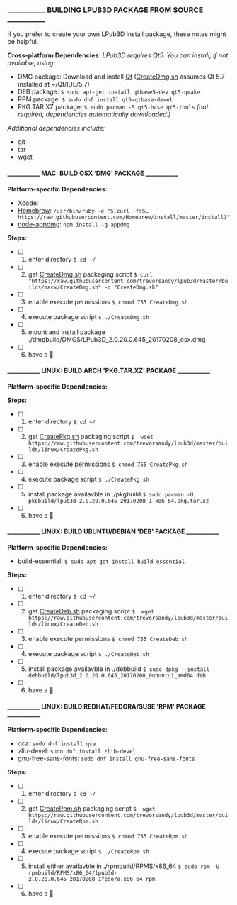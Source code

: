 ### ___________ BUILDING LPUB3D PACKAGE FROM SOURCE ___________

If you prefer to create your own LPub3D install package, these notes might be helpful.

**Cross-platform Dependencies:** *LPub3D requires Qt5. You can install, if not available, using:*
* DMG package: 		Download and install [Qt][qtwebsite] ([CreateDmg.sh][createdmg] assumes Qt 5.7 installed at ~/Qt/IDE/5.7)
* DEB package: 		`$ sudo apt-get install qtbase5-dev qt5-qmake`
* RPM package: 		`$ sudo dnf install qt5-qtbase-devel`
* PKG.TAR.XZ package: 	`$ sudo pacman -S qt5-base qt5-tools` *(not required, dependencies automatically downloaded.)*

*Additional dependencies include:*
* git
* tar
* wget

#### ___________ MAC: BUILD OSX ‘DMG’ PACKAGE ___________

**Platform-specific Dependencies:**
*  [Xcode][xcode]:
*  [Homebrew][homebrew]:         `/usr/bin/ruby -e "$(curl -fsSL https://raw.githubusercontent.com/Homebrew/install/master/install)"`
*  [node-appdmg][appdmg]:        `npm install -g appdmg`

**Steps:**
- [ ] 1. enter directory
`$ cd ~/`
- [ ] 2. get [CreateDmg.sh][createdmg] packaging script
`$ curl "https://raw.githubusercontent.com/trevorsandy/lpub3d/master/builds/macx/CreateDmg.sh" -o "CreateDmg.sh"`
- [ ] 3. enable execute permissions
`$ chmod 755 CreateDmg.sh`
- [ ] 4. execute package script
`$ ./CreateDmg.sh`
- [ ] 5. mount and install package ./dmgbuild/DMGS/LPub3D_2.0.20.0.645_20170208_osx.dmg
- [ ] 6. have a :beer:

#### ___________ LINUX: BUILD ARCH 'PKG.TAR.XZ' PACKAGE ___________

**Platform-specific Dependencies:**

**Steps:**
- [ ] 1. enter directory
`$ cd ~/`
- [ ] 2. get [CreatePkg.sh][createpkg] packaging script
`$  wget https://raw.githubusercontent.com/trevorsandy/lpub3d/master/builds/linux/CreatePkg.sh`
- [ ] 3. enable execute permissions
`$ chmod 755 CreatePkg.sh`
- [ ] 4. execute package script
`$ ./CreatePkg.sh`
- [ ] 5. install package availavble in ./pkgbuild
`$ sudo pacman -U pkgbuild/lpub3d-2.0.20.0.645_20170208_1_x86_64.pkg.tar.xz`
- [ ] 6. have a :beer:

#### ___________ LINUX: BUILD UBUNTU/DEBIAN 'DEB' PACKAGE ___________

**Platform-specific Dependencies:**
*  build-essential:       `$ sudo apt-get install build-essential`

**Steps:**
- [ ] 1. enter directory
`$ cd ~/`
- [ ] 2. get [CreateDeb.sh][createdeb] packaging script
`$  wget https://raw.githubusercontent.com/trevorsandy/lpub3d/master/builds/linux/CreateDeb.sh`
- [ ] 3. enable execute permissions
`$ chmod 755 CreateDeb.sh`
- [ ] 4. execute package script
`$ ./CreateDeb.sh`
- [ ] 5. install package availavble in ./debbuild
`$ sudo dpkg --install debbuild/lpub3d_2.0.20.0.645_20170208_0ubuntu1_amd64.deb`
- [ ] 6. have a :beer:

#### ___________ LINUX: BUILD REDHAT/FEDORA/SUSE 'RPM' PACKAGE ___________

**Platform-specific Dependencies:**
*  qca:                  `sudo dnf install qca`
*  zlib-devel:           `sudo dnf install zlib-devel`
*  gnu-free-sans-fonts:  `sudo dnf install gnu-free-sans-fonts`

**Steps:**
- [ ] 1. enter directory
`$ cd ~/`
- [ ] 2. get [CreateRpm.sh][createrpm] packaging script
`$  wget https://raw.githubusercontent.com/trevorsandy/lpub3d/master/builds/linux/CreateRpm.sh`
- [ ] 3. enable execute permissions
`$ chmod 755 CreateRpm.sh`
- [ ] 4. execute package script
`$ ./CreateRpm.sh`
- [ ] 5. install either availavble in ./rpmbuild/RPMS/x86_64
`$ sudo rpm -U rpmbuild/RPMS/x86_64/lpub3d-2.0.20.0.645_20170208_1fedora.x86_64.rpm`
- [ ] 6. have a :beer:

[xcode]:        https://developer.apple.com/xcode/downloads/
[homebrew]:     http://brew.sh
[appdmg]: 		https://github.com/LinusU/node-appdmg
[qtwebsite]:    https://www.qt.io/download/
[createdmg]:    https://github.com/trevorsandy/lpub3d/blob/master/builds/macx/CreateDmg.sh
[createrpm]:	https://github.com/trevorsandy/lpub3d/blob/master/builds/linux/CreateRpm.sh
[createpkg]:	https://github.com/trevorsandy/lpub3d/blob/master/builds/linux/CreatePkg.sh
[createdeb]:	https://github.com/trevorsandy/lpub3d/blob/master/builds/linux/CreateDeb.sh
